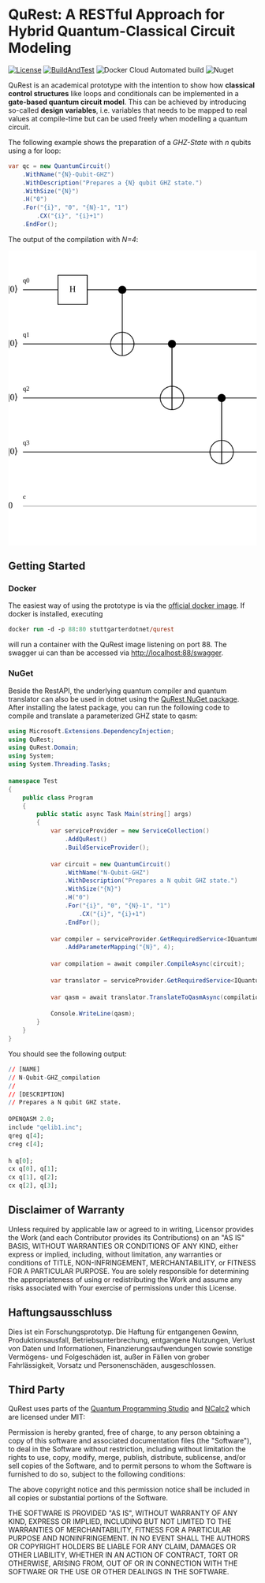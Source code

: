 # QuRest: A RESTful Approach for Hybrid Quantum-Classical Circuit Modeling
[![License](https://img.shields.io/badge/License-Apache%202.0-blue.svg)](https://opensource.org/licenses/Apache-2.0)
[![BuildAndTest](https://github.com/StuttgarterDotNet/qurest/actions/workflows/dotnet.yml/badge.svg?branch=main)](https://github.com/StuttgarterDotNet/qurest/actions/workflows/dotnet.yml)
![Docker Cloud Automated build](https://img.shields.io/docker/cloud/automated/stuttgarterdotnet/qurest)
![Nuget](https://img.shields.io/nuget/v/qurest)

QuRest is an academical prototype with the intention to show how **classical control structures** like loops and conditionals can be implemented in a **gate-based quantum circuit model**. 
This can be achieved by introducing so-called **design variables**, i.e. variables that needs to be mapped to real values at compile-time but can be used freely when modelling a quantum circuit.


The following example shows the preparation of a *GHZ-State* with *n* qubits using a for loop:

```csharp
var qc = new QuantumCircuit()
    .WithName("{N}-Qubit-GHZ")
    .WithDescription("Prepares a {N} qubit GHZ state.")
    .WithSize("{N}")
    .H("0")
    .For("{i}", "0", "{N}-1", "1")
        .CX("{i}", "{i}+1")
    .EndFor();
```

The output of the compilation with *N=4*:

<div style="text-align: center">
<img src="https://raw.githubusercontent.com/StuttgarterDotNet/qurest/563592eb1099dba354118040003ed2db8819874b/images/4-Qubit-GHZ.svg" align="center">
</div>

## Getting Started

### Docker
The easiest way of using the prototype is via the [official docker image](https://hub.docker.com/r/stuttgarterdotnet/qurest).
If docker is installed, executing

```ps
docker run -d -p 88:80 stuttgarterdotnet/qurest
```
will run a container with the QuRest image listening on port 88.
The swagger ui can than be accessed via [http://localhost:88/swagger](http://localhost:88/swagger).

### NuGet
Beside the RestAPI, the underlying quantum compiler and quantum translator can also be used in dotnet using the [QuRest NuGet package](https://www.nuget.org/packages/QuRest/).
After installing the latest package, you can run the following code to compile and translate a parameterized GHZ state to qasm:

```csharp
using Microsoft.Extensions.DependencyInjection;
using QuRest;
using QuRest.Domain;
using System;
using System.Threading.Tasks;

namespace Test
{
    public class Program
    {
        public static async Task Main(string[] args)
        {
            var serviceProvider = new ServiceCollection()
                .AddQuRest()
                .BuildServiceProvider();

            var circuit = new QuantumCircuit()
                .WithName("N-Qubit-GHZ")
                .WithDescription("Prepares a N qubit GHZ state.")
                .WithSize("{N}")
                .H("0")
                .For("{i}", "0", "{N}-1", "1")
                    .CX("{i}", "{i}+1")
                .EndFor();

            var compiler = serviceProvider.GetRequiredService<IQuantumCircuitCompiler>()
                .AddParameterMapping("{N}", 4);

            var compilation = await compiler.CompileAsync(circuit);

            var translator = serviceProvider.GetRequiredService<IQuantumCircuitTranslator>();

            var qasm = await translator.TranslateToQasmAsync(compilation);

            Console.WriteLine(qasm);
        }
    }
}
```

You should see the following output:

```q
// [NAME]
// N-Qubit-GHZ_compilation
//
// [DESCRIPTION]
// Prepares a N qubit GHZ state.

OPENQASM 2.0;
include "qelib1.inc";
qreg q[4];
creg c[4];

h q[0];
cx q[0], q[1];
cx q[1], q[2];
cx q[2], q[3];
```

## Disclaimer of Warranty
Unless required by applicable law or agreed to in writing, Licensor provides the Work (and each Contributor provides its Contributions) on an "AS IS" BASIS, WITHOUT WARRANTIES OR CONDITIONS OF ANY KIND, either express or implied, including, without limitation, any warranties or conditions of TITLE, NON-INFRINGEMENT, MERCHANTABILITY, or FITNESS FOR A PARTICULAR PURPOSE.
You are solely responsible for determining the appropriateness of using or redistributing the Work and assume any risks associated with Your exercise of permissions under this License.

## Haftungsausschluss
Dies ist ein Forschungsprototyp.
Die Haftung für entgangenen Gewinn, Produktionsausfall, Betriebsunterbrechung, entgangene Nutzungen, Verlust von Daten und Informationen, Finanzierungsaufwendungen sowie sonstige Vermögens- und Folgeschäden ist, außer in Fällen von grober Fahrlässigkeit, Vorsatz und Personenschäden, ausgeschlossen.

## Third Party
QuRest uses parts of the [Quantum Programming Studio](https://github.com/quantastica/quantum-circuit) and [NCalc2](https://github.com/sklose/NCalc2) which are licensed under MIT:

Permission is hereby granted, free of charge, to any person obtaining a copy
of this software and associated documentation files (the "Software"), to deal
in the Software without restriction, including without limitation the rights
to use, copy, modify, merge, publish, distribute, sublicense, and/or sell
copies of the Software, and to permit persons to whom the Software is
furnished to do so, subject to the following conditions:

The above copyright notice and this permission notice shall be included in all
copies or substantial portions of the Software.

THE SOFTWARE IS PROVIDED "AS IS", WITHOUT WARRANTY OF ANY KIND, EXPRESS OR
IMPLIED, INCLUDING BUT NOT LIMITED TO THE WARRANTIES OF MERCHANTABILITY,
FITNESS FOR A PARTICULAR PURPOSE AND NONINFRINGEMENT. IN NO EVENT SHALL THE
AUTHORS OR COPYRIGHT HOLDERS BE LIABLE FOR ANY CLAIM, DAMAGES OR OTHER
LIABILITY, WHETHER IN AN ACTION OF CONTRACT, TORT OR OTHERWISE, ARISING FROM,
OUT OF OR IN CONNECTION WITH THE SOFTWARE OR THE USE OR OTHER DEALINGS IN THE
SOFTWARE.
